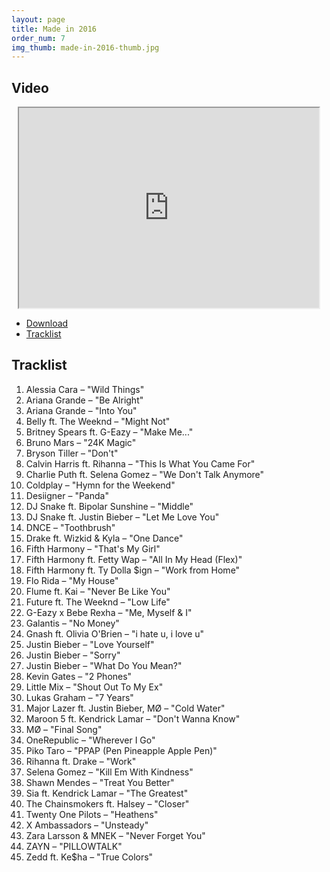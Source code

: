 ```yaml
---
layout: page
title: Made in 2016
order_num: 7
img_thumb: made-in-2016-thumb.jpg
---
```


## Video

<div style="text-align:center;">
  <iframe class="youtube-video" width="480" height="320" src="https://www.youtube.com/embed/CGGBSZx12Cc?theme=dark&wmode=transparent"></iframe>
</div>

- [Download](http://www.mediafire.com/file/djj4y9nvx6yhabs/Made+in+2016+%5Bremastered%5D.mp3)
- [Tracklist](#tracklist)

## Tracklist

1. Alessia Cara – "Wild Things"
2. Ariana Grande – "Be Alright"
3. Ariana Grande – "Into You"
4. Belly ft. The Weeknd – "Might Not"
5. Britney Spears ft. G-Eazy – "Make Me..."
6. Bruno Mars – "24K Magic"
7. Bryson Tiller – "Don't"
8. Calvin Harris ft. Rihanna – "This Is What You Came For"
9. Charlie Puth ft. Selena Gomez – "We Don't Talk Anymore"
10. Coldplay – "Hymn for the Weekend"
11. Desiigner – "Panda"
12. DJ Snake ft. Bipolar Sunshine – "Middle"
13. DJ Snake ft. Justin Bieber – "Let Me Love You"
14. DNCE – "Toothbrush"
15. Drake ft. Wizkid & Kyla – "One Dance"
16. Fifth Harmony – "That's My Girl"
17. Fifth Harmony ft. Fetty Wap – "All In My Head (Flex)"
18. Fifth Harmony ft. Ty Dolla $ign – "Work from Home"
19. Flo Rida – "My House"
20. Flume ft. Kai – "Never Be Like You"
21. Future ft. The Weeknd – "Low Life"
22. G-Eazy x Bebe Rexha – "Me, Myself & I"
23. Galantis – "No Money"
24. Gnash ft. Olivia O'Brien – "i hate u, i love u"
25. Justin Bieber – "Love Yourself"
26. Justin Bieber – "Sorry"
27. Justin Bieber – "What Do You Mean?"
28. Kevin Gates – "2 Phones"
29. Little Mix – "Shout Out To My Ex"
30. Lukas Graham – "7 Years"
31. Major Lazer ft. Justin Bieber, MØ – "Cold Water"
32. Maroon 5 ft. Kendrick Lamar – "Don't Wanna Know"
33. MØ – "Final Song"
34. OneRepublic – "Wherever I Go"
35. Piko Taro – "PPAP (Pen Pineapple Apple Pen)"
36. Rihanna ft. Drake – "Work"
37. Selena Gomez – "Kill Em With Kindness"
38. Shawn Mendes – "Treat You Better"
39. Sia ft. Kendrick Lamar – "The Greatest"
40. The Chainsmokers ft. Halsey – "Closer"
41. Twenty One Pilots – "Heathens"
42. X Ambassadors – "Unsteady"
43. Zara Larsson & MNEK – "Never Forget You"
44. ZAYN – "PILLOWTALK"
45. Zedd ft. Ke$ha – "True Colors"

